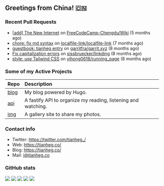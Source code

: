 ## Greetings from China! :cn:

### Recent Pull Requests

- [[add] The New Internet](https://github.com/FreeCodeCamp-Chengdu/Wiki/pull/111) on [FreeCodeCamp-Chengdu/Wiki](https://github.com/FreeCodeCamp-Chengdu/Wiki) (5 months ago)
- [chore: fix md syntax](https://github.com/localfile-link/localfile-link/pull/2) on [localfile-link/localfile-link](https://github.com/localfile-link/localfile-link) (7 months ago)
- [guestbook: tianheg entry](https://github.com/garritfra/garrit.xyz/pull/490) on [garritfra/garrit.xyz](https://github.com/garritfra/garrit.xyz) (8 months ago)
- [Fix capitalization errors](https://github.com/sissbruecker/linkding/pull/698) on [sissbruecker/linkding](https://github.com/sissbruecker/linkding) (8 months ago)
- [style: use Tailwind CSS](https://github.com/yihong0618/running_page/pull/655) on [yihong0618/running_page](https://github.com/yihong0618/running_page) (8 months ago)

### Some of my Active Projects

| Repo  | Description |
| :---------------------------------------- | :------------------------------------------- |
| [blog](https://github.com/tianheg/blog)|My blog powered by Hugo. |
| [api](https://github.com/tianheg/api)| A fastify API to organize my reading, listening and watching.  |
| [img](https://github.com/tianheg/img)| A gallery site to share my photos.|

### Contact info
- Twitter: https://twitter.com/tianheg_/
- Web: https://tianheg.co/
- Blog: https://tianheg.co/
- Mail: i@tianheg.co

### GitHub stats

![](https://github-profile-summary-cards.vercel.app/api/cards/profile-details?username=tianheg&theme=github)
![](https://github-profile-summary-cards.vercel.app/api/cards/repos-per-language?username=tianheg&theme=github)
![](https://github-profile-summary-cards.vercel.app/api/cards/most-commit-language?username=tianheg&theme=github)
![](https://github-profile-summary-cards.vercel.app/api/cards/stats?username=tianheg&theme=github)
![](https://github-profile-summary-cards.vercel.app/api/cards/productive-time?username=tianheg&theme=github)
